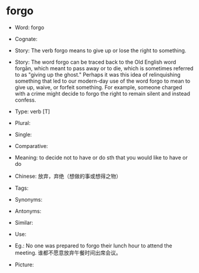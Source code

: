 # forgo

- Word: forgo
- Cognate: 
- Story: The verb forgo means to give up or lose the right to something.
- Story: The word forgo can be traced back to the Old English word forgān, which meant to pass away or to die, which is sometimes referred to as "giving up the ghost." Perhaps it was this idea of relinquishing something that led to our modern-day use of the word forgo to mean to give up, waive, or forfeit something. For example, someone charged with a crime might decide to forgo the right to remain silent and instead confess.

- Type: verb [T]
- Plural: 
- Single: 
- Comparative: 
- Meaning: to decide not to have or do sth that you would like to have or do
- Chinese: 放弃，弃绝（想做的事或想得之物）
- Tags: 
- Synonyms: 
- Antonyms: 
- Similar: 
- Use: 
- Eg.: No one was prepared to forgo their lunch hour to attend the meeting. 谁都不愿意放弃午餐时间出席会议。
- Picture: 

